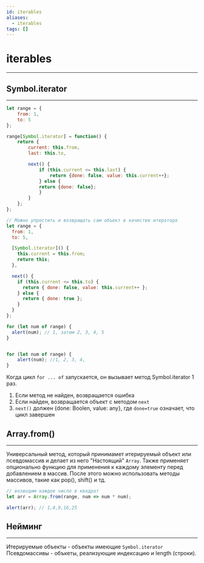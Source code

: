 ```yaml
---
id: iterables
aliases:
  - iterables
tags: []
---
```


# iterables
---

## Symbol.iterator
---
```js
let range = {
    from: 1,
    to: 5
};

range[Symbol.iterator] = function() {
    return {
        current: this.from,
        last: this.to,

        next() {
            if (this.current <= this.last) {
                return {done: false, value: this.current++};
            } else {
            return {done: false};
            }
        }
    };
};

// Можно упростить и возвращать сам объект в качестве итератора
let range = {
  from: 1,
  to: 5,

  [Symbol.iterator]() {
    this.current = this.from;
    return this;
  },

  next() {
    if (this.current <= this.to) {
      return { done: false, value: this.current++ };
    } else {
      return { done: true };
    }
  }
};

for (let num of range) {
  alert(num); // 1, затем 2, 3, 4, 5
}


for (let num of range) {
    alert(num); //1, 2, 3, 4,
}
```
Когда цикл `for ... of` запускается, он вызывает метод Symbol.iterator 1 раз.
1. Если метод не найден, возвращается ошибка
2. Если найден, возвращается объект с методом `next`
3. `next()` должен {done: Boolen, value: any}, где `done=true` означает, что цикл завершен

## Array.from()
---
Универсальный метод, который принимамет итерируемый объект или псевдомассив и делает из него "Настоящий" `Array`.
Также применяет опционально функцию для применения к каждому элементу перед добавлением в массив.
После этого можно использовать методы массивов, такие как pop(), shift() и тд.
```js
// возводим каждое число в квадрат
let arr = Array.from(range, num => num * num);

alert(arr); // 1,4,9,16,25
```


## Нейминг
---
Итерируемые объекты - объекты имеющие `Symbol.iterator`
Псевдомассивы - объкеты, реализующие индексацию и length (строки).

